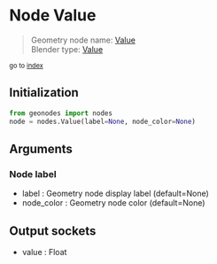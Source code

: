 
# Node Value

> Geometry node name: [Value](https://docs.blender.org/manual/en/latest/modeling/geometry_nodes/input/value.html)<br>
  Blender type: [Value](https://docs.blender.org/api/current/bpy.types.ShaderNodeValue.html)
  
<sub>go to [index](/docs/index.md)</sub>

## Initialization

```python
from geonodes import nodes
node = nodes.Value(label=None, node_color=None)
```



## Arguments


### Node label

- label : Geometry node display label (default=None)
- node_color : Geometry node color (default=None)

## Output sockets

- value : Float
